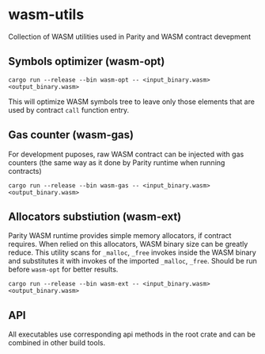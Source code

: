 # wasm-utils

Collection of WASM utilities used in Parity and WASM contract devepment

## Symbols optimizer (wasm-opt)

```
cargo run --release --bin wasm-opt -- <input_binary.wasm> <output_binary.wasm>
```

This will optimize WASM symbols tree to leave only those elements that are used by contract `call` function entry.

## Gas counter (wasm-gas)

For development puposes, raw WASM contract can be injected with gas counters (the same way as it done by Parity runtime when running contracts)

```
cargo run --release --bin wasm-gas -- <input_binary.wasm> <output_binary.wasm>
```

## Allocators substiution (wasm-ext)

Parity WASM runtime provides simple memory allocators, if contract requires. When relied on this allocators, WASM binary size can be greatly reduce. This utility scans for `_malloc`, `_free` invokes inside the WASM binary and substitutes it with invokes of the imported `_malloc`, `_free`. Should be run before `wasm-opt` for better results.

```
cargo run --release --bin wasm-ext -- <input_binary.wasm> <output_binary.wasm>
```

## API

All executables use corresponding api methods in the root crate and can be combined in other build tools.
